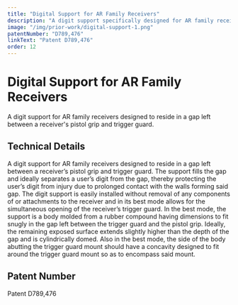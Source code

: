 ```yaml
---
title: "Digital Support for AR Family Receivers"
description: "A digit support specifically designed for AR family receivers that provides improved ergonomics and control during operation."
image: "/img/prior-work/digital-support-1.png"
patentNumber: "D789,476"
linkText: "Patent D789,476"
order: 12
---
```


# Digital Support for AR Family Receivers

A digit support for AR family receivers designed to reside in a gap left between a receiver's pistol grip and trigger guard.

## Technical Details

A digit support for AR family receivers designed to reside in a gap left between a receiver’s pistol grip and trigger guard. The support fills the gap and ideally separates a user’s digit from the gap, thereby protecting the user’s digit from injury due to prolonged contact with the walls forming said gap. The digit support is easily installed without removal of any components of or attachments to the receiver and in its best mode allows for the simultaneous opening of the receiver’s trigger guard. In the best mode, the support is a body molded from a rubber compound having dimensions to fit snugly in the gap left between the trigger guard and the pistol grip. Ideally, the remaining exposed surface extends slightly higher than the depth of the gap and is cylindrically domed. Also in the best mode, the side of the body abutting the trigger guard mount should have a concavity designed to fit around the trigger guard mount so as to encompass said mount.

## Patent Number

Patent D789,476
